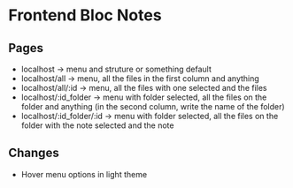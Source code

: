 # Frontend Bloc Notes

## Pages

- localhost -> menu and struture or something default
- localhost/all -> menu, all the files in the first column and anything
- localhost/all/:id -> menu, all the files with one selected and the files
- localhost/:id_folder -> menu with folder selected, all the files on the folder and anything (in the second column, write the name of the folder)
- localhost/:id_folder/:id -> menu with folder selected, all the files on the folder with the note selected and the note


## Changes

- Hover menu options in light theme
